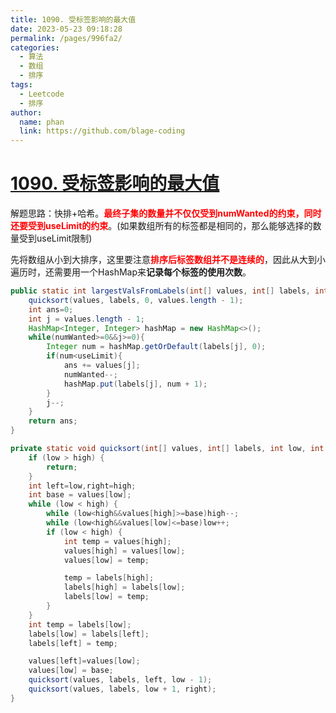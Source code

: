 ```yaml
---
title: 1090. 受标签影响的最大值
date: 2023-05-23 09:18:28
permalink: /pages/996fa2/
categories:
  - 算法
  - 数组
  - 排序
tags:
  - Leetcode
  - 排序
author: 
  name: phan
  link: https://github.com/blage-coding
---
```

# [1090. 受标签影响的最大值](https://leetcode.cn/problems/largest-values-from-labels/)

解题思路：快排+哈希。<font color="red">**最终子集的数量并不仅仅受到numWanted的约束，同时还要受到useLimit的约束**</font>。(如果数组所有的标签都是相同的，那么能够选择的数量受到useLimit限制)

先将数组从小到大排序，这里要注意<font color="red">**排序后标签数组并不是连续的**</font>，因此从大到小遍历时，还需要用一个HashMap来**记录每个标签的使用次数**。

```java
public static int largestValsFromLabels(int[] values, int[] labels, int numWanted, int useLimit) {
    quicksort(values, labels, 0, values.length - 1);
    int ans=0;
    int j = values.length - 1;
    HashMap<Integer, Integer> hashMap = new HashMap<>();
    while(numWanted>=0&&j>=0){
        Integer num = hashMap.getOrDefault(labels[j], 0);
        if(num<useLimit){
            ans += values[j];
            numWanted--;
            hashMap.put(labels[j], num + 1);
        }
        j--;
    }
    return ans;
}

private static void quicksort(int[] values, int[] labels, int low, int high) {
    if (low > high) {
        return;
    }
    int left=low,right=high;
    int base = values[low];
    while (low < high) {
        while (low<high&&values[high]>=base)high--;
        while (low<high&&values[low]<=base)low++;
        if (low < high) {
            int temp = values[high];
            values[high] = values[low];
            values[low] = temp;

            temp = labels[high];
            labels[high] = labels[low];
            labels[low] = temp;
        }
    }
    int temp = labels[low];
    labels[low] = labels[left];
    labels[left] = temp;

    values[left]=values[low];
    values[low] = base;
    quicksort(values, labels, left, low - 1);
    quicksort(values, labels, low + 1, right);
}
```